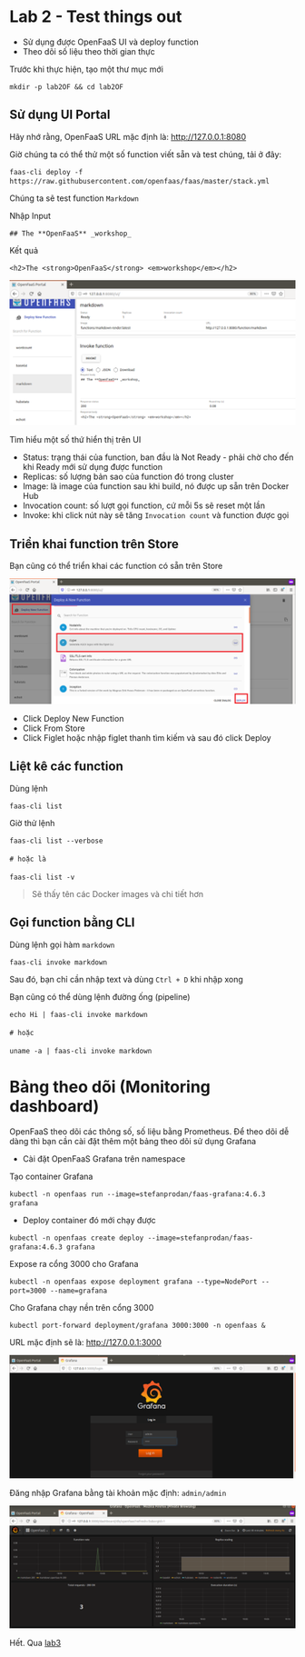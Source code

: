 # Lab 2 - Test things out

- Sử dụng được OpenFaaS UI và deploy function
- Theo dõi số liệu theo thời gian thực

Trước khi thực hiện, tạo một thư mục mới
```
mkdir -p lab2OF && cd lab2OF
```

## Sử dụng UI Portal

Hãy nhớ rằng, OpenFaaS URL mặc định là: http://127.0.0.1:8080

Giờ chúng ta có thể thử một số function viết sẵn và test chúng, tải ở đây:

```
faas-cli deploy -f https://raw.githubusercontent.com/openfaas/faas/master/stack.yml
```

Chúng ta sẽ test function `Markdown`

Nhập Input
```
## The **OpenFaaS** _workshop_
```

Kết quả
```
<h2>The <strong>OpenFaaS</strong> <em>workshop</em></h2>
```

![alt text](/screenshot/test-markdown.png)

Tìm hiểu một số thứ hiển thị trên UI

- Status: trạng thái của function, ban đầu là Not Ready - phải chờ cho đến khi Ready mới sử dụng được function
- Replicas: số lượng bản sao của function đó trong cluster
- Image: là image của function sau khi build, nó được up sẵn trên Docker Hub
- Invocation count: số lượt gọi function, cứ mỗi 5s sẽ reset một lần
- Invoke: khi click nút này sẽ tăng `Invocation count` và function được gọi

## Triển khai function trên Store

Bạn cũng có thể triển khai các function có sẵn trên Store

![alt text](/screenshot/deploy-function-Store.png)

- Click Deploy New Function
- Click From Store
- Click Figlet hoặc nhập figlet thanh tìm kiếm và sau đó click Deploy

## Liệt kê các function

Dùng lệnh
```
faas-cli list
```

Giờ thử lệnh
```
faas-cli list --verbose

# hoặc là

faas-cli list -v
```

> Sẽ thấy tên các Docker images và chi tiết hơn

## Gọi function bằng CLI

Dùng lệnh gọi hàm `markdown`
```
faas-cli invoke markdown
```

Sau đó, bạn chỉ cần nhập text và dùng `Ctrl + D` khi nhập xong

Bạn cũng có thể dùng lệnh đường ống (pipeline)

```
echo Hi | faas-cli invoke markdown

# hoặc 

uname -a | faas-cli invoke markdown
```

# Bảng theo dõi (Monitoring dashboard)

OpenFaaS theo dõi các thông số, số liệu bằng Prometheus. Để theo dõi dễ dàng thì bạn cần cài đặt thêm một bảng theo dõi sử dụng Grafana

- Cài đặt OpenFaaS Grafana trên namespace

Tạo container Grafana
```
kubectl -n openfaas run --image=stefanprodan/faas-grafana:4.6.3 grafana
```

- Deploy container đó mới chạy được
```
kubectl -n openfaas create deploy --image=stefanprodan/faas-grafana:4.6.3 grafana
```

Expose ra cổng 3000 cho Grafana
```
kubectl -n openfaas expose deployment grafana --type=NodePort --port=3000 --name=grafana
```

Cho Grafana chạy nền trên cổng 3000
```
kubectl port-forward deployment/grafana 3000:3000 -n openfaas &
```

URL mặc định sẽ là: http://127.0.0.1:3000

![alt text](/screenshot/grafana-login.png)

Đăng nhập Grafana bằng tài khoản mặc định: `admin/admin` 

![alt text](/screenshot/grafana-dashboard.png)

Hết. Qua [lab3](lab3.md)
